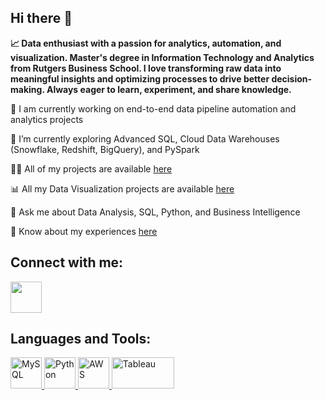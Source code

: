 ## Hi there 👋

**📈 Data enthusiast with a passion for analytics, automation, and visualization. Master's degree in Information Technology and Analytics from Rutgers Business School. I love transforming raw data into meaningful insights and optimizing processes to drive better decision-making. Always eager to learn, experiment, and share knowledge.**

🔭 I am currently working on end-to-end data pipeline automation and analytics projects

🌱 I’m currently exploring Advanced SQL, Cloud Data Warehouses (Snowflake, Redshift, BigQuery), and PySpark

👨‍💻 All of my projects are available [here](https://github.com/grishma-patil?tab=repositories)

📊 All my Data Visualization projects are available [here](https://public.tableau.com/app/profile/grishma.patil/vizzes)

💬 Ask me about Data Analysis, SQL, Python, and Business Intelligence

📄 Know about my experiences [here](https://www.linkedin.com/in/grishmapatil/)

## Connect with me:
<p align="left">
  <a href="https://www.linkedin.com/in/grishmapatil/" target="_blank" title="">
    <img src="https://upload.wikimedia.org/wikipedia/commons/c/ca/LinkedIn_logo_initials.png" width="50" />
  </a>
</p>

## Languages and Tools:
<p align="left">
  <a href="https://www.mysql.com/"> 
    <img src="https://cdn.jsdelivr.net/gh/devicons/devicon/icons/mysql/mysql-original-wordmark.svg" alt="MySQL" width="50" height="50"/> 
  </a> 
  <a href="https://www.python.org/"> 
    <img src="https://cdn.jsdelivr.net/gh/devicons/devicon/icons/python/python-original.svg" alt="Python" width="50" height="50"/> 
  </a>
  <a href="https://aws.amazon.com/"> 
    <img src="https://upload.wikimedia.org/wikipedia/commons/9/93/Amazon_Web_Services_Logo.svg" alt="AWS" width="50" height="50"/> 
  </a> 
  <a href="https://www.tableau.com/"> 
    <img src="https://upload.wikimedia.org/wikipedia/commons/4/4b/Tableau_Logo.png" alt="Tableau" width="100" height="50"/> 
  </a> 
</p>

